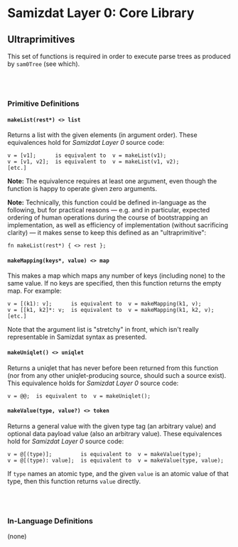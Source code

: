 Samizdat Layer 0: Core Library
==============================

Ultraprimitives
---------------

This set of functions is required in order to execute
parse trees as produced by `sam0Tree` (see which).

<br><br>
### Primitive Definitions

#### `makeList(rest*) <> list`

Returns a list with the given elements (in argument order).
These equivalences hold for *Samizdat Layer 0* source code:

```
v = [v1];      is equivalent to  v = makeList(v1);
v = [v1, v2];  is equivalent to  v = makeList(v1, v2);
[etc.]
```

**Note:** The equivalence requires at least one argument, even though
the function is happy to operate given zero arguments.

**Note:** Technically, this function could be defined in-language as the
following, but for practical reasons &mdash; e.g. and in particular,
expected ordering of human operations during the course of
bootstrapping an implementation, as well as efficiency of
implementation (without sacrificing clarity) &mdash; it makes sense to
keep this defined as an "ultraprimitive":

```
fn makeList(rest*) { <> rest };
```

#### `makeMapping(keys*, value) <> map`

This makes a map which maps any number of keys (including none)
to the same value. If no keys are specified, then this function returns
the empty map. For example:

```
v = [(k1): v];      is equivalent to  v = makeMapping(k1, v);
v = [[k1, k2]*: v;  is equivalent to  v = makeMapping(k1, k2, v);
[etc.]
```

Note that the argument list is "stretchy" in front, which isn't really
representable in Samizdat syntax as presented.

#### `makeUniqlet() <> uniqlet`

Returns a uniqlet that has never before been returned from this
function (nor from any other uniqlet-producing source, should such a
source exist). This equivalence holds for *Samizdat Layer 0* source
code:

```
v = @@;  is equivalent to  v = makeUniqlet();
```

#### `makeValue(type, value?) <> token`

Returns a general value with the given type tag (an arbitrary value)
and optional data payload value (also an arbitrary value). These
equivalences hold for *Samizdat Layer 0* source code:

```
v = @[(type)];         is equivalent to  v = makeValue(type);
v = @[(type): value];  is equivalent to  v = makeValue(type, value);
```

If `type` names an atomic type, and the given `value` is an atomic value
of that type, then this function returns `value` directly.


<br><br>
### In-Language Definitions

(none)
